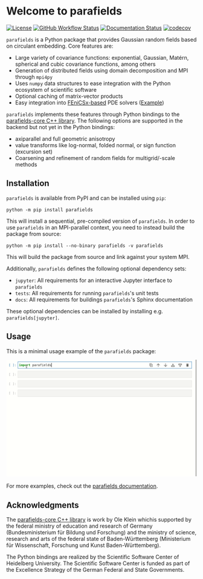 # Welcome to parafields

[![License](https://img.shields.io/badge/License-BSD%203--Clause-orange.svg)](https://opensource.org/licenses/BSD-3-Clause)
[![GitHub Workflow Status](https://img.shields.io/github/actions/workflow/status/parafields/parafields/ci.yml?branch=main)](https://github.com/parafields/parafields/actions/workflows/ci.yml)
[![Documentation Status](https://readthedocs.org/projects/parafields/badge/)](https://parafields.readthedocs.io/)
[![codecov](https://codecov.io/gh/parafields/parafields/branch/main/graph/badge.svg)](https://codecov.io/gh/parafields/parafields)

`parafields` is a Python package that provides Gaussian random fields
based on circulant embedding. Core features are:

* Large variety of covariance functions: exponential, Gaussian, Matérn,
  spherical and cubic covariance functions, among others
* Generation of distributed fields using domain decomposition
  and MPI through `mpi4py`
* Uses `numpy` data structures to ease integration with the
  Python ecosystem of scientific software
* Optional caching of matrix-vector products
* Easy integration into [FEniCSx-based](https://fenicsproject.org) PDE solvers ([Example](https://github.com/parafields/parafields/blob/main/jupyter/fenicsx.ipynb))

`parafields` implements these features through Python bindings to the [parafields-core C++ library](https://github.com/parafields/parafields-core).
The following options are supported in the backend but not yet in the Python bindings:

* axiparallel and full geometric anisotropy
* value transforms like log-normal, folded normal, or
  sign function (excursion set)
* Coarsening and refinement of random fields for multigrid/-scale methods

## Installation

`parafields` is available from PyPI and can be installed using `pip`:

```
python -m pip install parafields
```

This will install a sequential, pre-compiled version of `parafields`.
In order to use `parafields` in an MPI-parallel context, you need to
instead build the package from source:

```
python -m pip install --no-binary parafields -v parafields
```

This will build the package from source and link against your system MPI.

Additionally, `parafields` defines the following optional dependency sets:

* `jupyter`: All requirements for an interactive Jupyter interface to `parafields`
* `tests`: All requirements for running `parafields`'s unit tests
* `docs`: All requirements for buildings `parafields`'s Sphinx documentation

These optional dependencies can be installed by installing e.g. `parafields[jupyter]`.

## Usage

This is a minimal usage example of the `parafields` package:

![Minimum usage example](https://raw.githubusercontent.com/parafields/parafields/main/parafields.gif)

For more examples, check out the [parafields documentation](https://parafields.readthedocs.io/).

## Acknowledgments

The [parafields-core C++ library](https://github.com/parafields/parafields-core) is
work by Ole Klein whichis supported by the federal ministry of education and research
of Germany (Bundesministerium für Bildung und Forschung) and the ministry of science, research
and arts of the federal state of Baden-Württemberg (Ministerium für Wissenschaft, Forschung und Kunst Baden-Württemberg).

The Python bindings are realized by the Scientific Software Center of Heidelberg University.
The Scientific Software Center is funded as part of the Excellence Strategy of the German Federal and State Governments.
